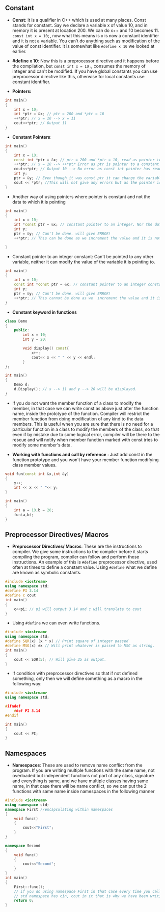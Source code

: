 ## Constant

- **Const:** It is a qualifier in C++ which is used at many places. Const stands for constant. Say we declare a variable x of value 10, and in memory it is present at location 200. We can do x++ and 10 becomes 11. `const int x = 10;`, now what this means is x is now a constant identifier and it is not a variable. You can't do anything such as modification of the value of const identifier. It is somewhat like `#define x 10` we looked at earlier.

- **#define x 10**: Now this is a preprocessor directive and it happens before the compilation, but `const int x = 10;`, consumes the memory of integer and can't be modified. If you have global constants you can use preprocessor directive like this, otherwise for local constants use constant identifier.

- **Pointers:**

```cpp
int main()
{
    int x = 10;
    int *ptr = &x; // ptr = 200 and *ptr = 10
    ++*ptr; // x = 10 --> x = 11
    cout<<*ptr; // Output 11
}
```

- **Constant Pointers**:

```cpp
int main()
{
    int x = 10;
    const int *ptr = &x; // ptr = 200 and *ptr = 10, read as pointer to an integer constant
    ++*ptr; // x = 10 --> ++*ptr Error as ptr is pointer to a constant 
    cout<<*ptr; // Output 10 --> No error as const int pointer has read only access to x 
    int y;
    ptr = &y; // Even though it was const ptr it can change the variable to which it is pointing to.
    cout << *ptr; //This will not give any errors but as the pointer is const int type it can't be used to do ++*ptr;
}
```
- Another way of using pointers where pointer is constant and not the data to which it is pointing

```cpp
int main()
{
    int x = 10;
    int *const ptr = &x; // constant pointer to an integer. Nor the data nor the int is constant here but ptr is constant here. ptr can't be modified to point to some other address than the one it is assigned to.
    int y;
    ptr = &y; // Can't be done. will give ERROR!
    ++*ptr; // This can be done as we increment the value and it is not constant in this case.

}
```

- Constant pointer to an integer constant: Can't be pointed to any other variable, neither it can modify the value of the variable it is pointing to.

```cpp
int main()
{
    int x = 10;
    const int *const ptr = &x; // constant pointer to an integer constant. Nor the data nor the int is constant here but ptr is constant here. ptr can't be modified to point to some other address than the one it is assigned to.
    int y;
    ptr = &y; // Can't be done. will give ERROR!
    ++*ptr; // This cannot be done as we  increment the value and it is not constant in this case.
}
```

- **Constant keyword in functions**

```cpp
class Demo
{
    public:
        int x = 10;
        int y = 20;

        void display() const{
            x++;
            cout<< x << " " << y << endl;
        }
};

int main()
{
    Demo d;
    d.Display(); // x --> 11 and y --> 20 will be displayed.
}
```

- If you do not want the member function of a class to modify the member, in that case we can write const as above just after the function name, inside the prototype of the function. Compiler will restrict the member function from doing modification of any kind to the data members. This is useful when you are sure that there is no need for a particular function in a class to modify the members of the class, so that even if by mistake due to some logical error, compiler will be there to the rescue and will notify when member function marked with const tries to modify some member's data.

- **Working with functions and call by reference** : Just add const in the function prototype and you won't have your member function modifying class member values.

```cpp
void fun(const int &x,int &y)
{
    x++;
    int << x << " "<< y;
}

int main()
{
    int a = 10,b = 20;
    fun(a,b);
}
```

## Preprocessor Directives/ Macros

- **Preprocessor Directives/ Macros**: These are the instructions to compiler. We give some instructions to the compiler before it starts compiling the program, compiler can follow and perform those instructions. An example of this is `#define` preprocessor directive, used often at times to define a constant value. Using `#define` what we define are known as symbolic constants.

```cpp
#include <iostream>
using namespace std;
#define PI 3.14
#define c cout
int main()
{
    c<<pi; // pi will output 3.14 and c will translate to cout
}
```

- Using `#define` we can even write functions.

```cpp
#include <iostream>
using namespace std;
#define SQR(x) (x * x) // Print square of integer passed
#define MSG(x) #x // Will print whatever is passed to MSG as string.
int main()
{
    cout << SQR(5); // Will give 25 as output.
}
```

- If condition with preprocessor directives so that if not defined something, only then we will define something as a macro in the following way:

```cpp
#include <iostream>
using namespace std;

#ifndef
    #def PI 3.14
#endif

int main()
{
    cout << PI;
}
```

## Namespaces

- **Namespaces**: These are used to remove name conflict from the program. If you are writing multiple functions with the same name, not overloaded but independent functions not part of any class, signature and everything is same, and we have multiple classes having same name, in that case there will be name conflict, so we can put the 2 functions with same name inside namespaces in the following manner

```cpp
#include <iostream>
using namespace std;
namespace First //encapsulating within namespaces
{
    void func()
    {
        cout<<"First";
    }
}

namespace Second
{
    void func()
    {
        cout<<"Second";
    }
}
int main()
{  
    First::func();
    // if you do using namespace First in that case every time you call func() First::func() would be called by default and you can do Second::func() where ever you want Second
    // std namespace has cin, cout in it that is why we have been writing using namespace std.
    return 0;
}
```
